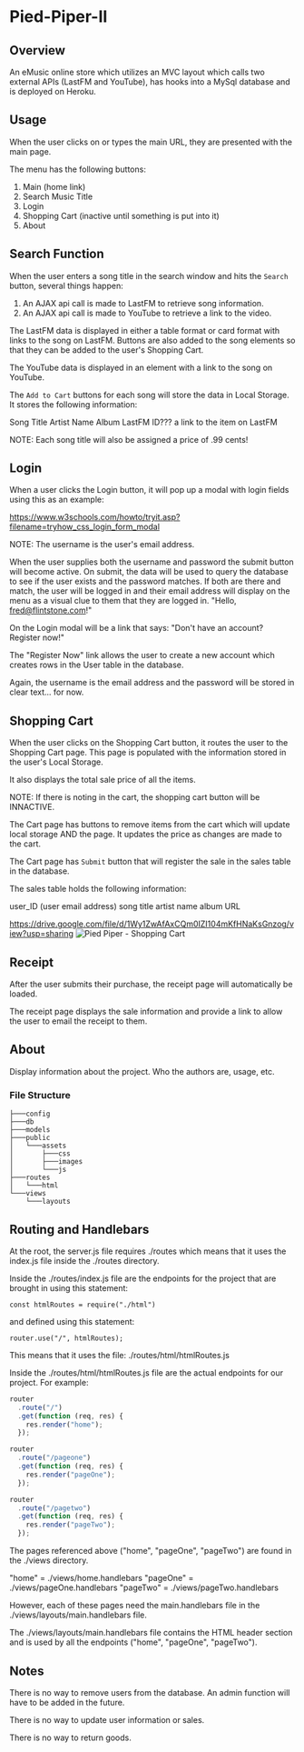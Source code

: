# Pied-Piper-II

## Overview

An eMusic online store which utilizes an MVC layout which calls two external APIs (LastFM and YouTube), has hooks into a MySql database and is deployed on Heroku.

## Usage

When the user clicks on or types the main URL, they are presented with the main page.
 
The menu has the following buttons:
 
  1. Main (home link)
  2. Search Music Title
  3. Login
  4. Shopping Cart (inactive until something is put into it)
  5. About
 
## Search Function
 
When the user enters a song title in the search window and hits the `Search` button, several things happen:
 1. An AJAX api call is made to LastFM to retrieve song information.
 2. An AJAX api call is made to YouTube to retrieve a link to the video.
 
The LastFM data is displayed in either a table format or card format with links to the song on LastFM.  Buttons are also added to the song elements so that they can be added to the user's Shopping Cart.
 
The YouTube data is displayed in an element with a link to the song on YouTube.

The `Add to Cart` buttons for each song will store the data in Local Storage.
It stores the following information:

Song Title
Artist Name
Album
LastFM ID???
a link to the item on LastFM

NOTE: Each song title will also be assigned a price of .99 cents!

## Login

When a user clicks the Login button, it will pop up a modal with login fields using this as an example:

https://www.w3schools.com/howto/tryit.asp?filename=tryhow_css_login_form_modal

NOTE: The username is the user's email address.

When the user supplies both the username and password the submit button will become active.  On submit, the data will be used to query the database to see if the user exists and the password matches.  If both are there and match, the user will be logged in and their email address will display on the menu as a visual clue to them that they are logged in.  "Hello, fred@flintstone.com!"

On the Login modal will be a link that says: "Don't have an account?  Register now!"

The "Register Now" link allows the user to create a new account which creates rows in the User table in the database.

Again, the username is the email address and the password will be stored in clear text... for now.

## Shopping Cart

When the user clicks on the Shopping Cart button, it routes the user to the Shopping Cart page.  This page is populated with the information stored in the user's Local Storage.

It also displays the total sale price of all the items.

NOTE: If there is noting in the cart, the shopping cart button will be INNACTIVE.

The Cart page has buttons to remove items from the cart which will update local storage AND the page.  It updates the price as changes are made to the cart.

The Cart page has `Submit` button that will register the sale in the sales table in the database.

The sales table holds the following information:

user_ID (user email address)
song title
artist name
album
URL

https://drive.google.com/file/d/1Wy1ZwAfAxCQm0IZI104mKfHNaKsGnzog/view?usp=sharing
![Pied Piper - Shopping Cart](https://drive.google.com/file/d/1Wy1ZwAfAxCQm0IZI104mKfHNaKsGnzog/view?usp=sharing)

## Receipt

After the user submits their purchase, the receipt page will automatically be loaded.

The receipt page displays the sale information and provide a link to allow the user to email the receipt to them.

## About

Display information about the project.  Who the authors are, usage, etc.

### File Structure
```
├───config
├───db
├───models
├───public
│   └───assets
│       ├───css
│       ├───images
│       └───js
├───routes
│   └───html
└───views
    └───layouts 
 ```
 
## Routing and Handlebars

At the root, the server.js file requires ./routes which means that it uses the index.js file inside the ./routes directory.

Inside the ./routes/index.js file are the endpoints for the project that are brought in using this statement:

`const htmlRoutes = require("./html")`

and defined using this statement:

`router.use("/", htmlRoutes);`

This means that it uses the file: ./routes/html/htmlRoutes.js

Inside the ./routes/html/htmlRoutes.js file are the actual endpoints for our project.  For example:
```js
router
  .route("/")
  .get(function (req, res) {
    res.render("home");
  });

router
  .route("/pageone")
  .get(function (req, res) {
    res.render("pageOne");
  });

router
  .route("/pagetwo")
  .get(function (req, res) {
    res.render("pageTwo");
  });
```

The pages referenced above ("home", "pageOne", "pageTwo") are found in the ./views directory.

"home" = ./views/home.handlebars
"pageOne" = ./views/pageOne.handlebars
"pageTwo" = ./views/pageTwo.handlebars

However, each of these pages need the main.handlebars file in the ./views/layouts/main.handlebars file.

The ./views/layouts/main.handlebars file contains the HTML header section and is used by all the endpoints ("home", "pageOne", "pageTwo").
 
## Notes

There is no way to remove users from the database.  An admin function will have to be added in the future.

There is no way to update user information or sales. 

There is no way to return goods.










 
